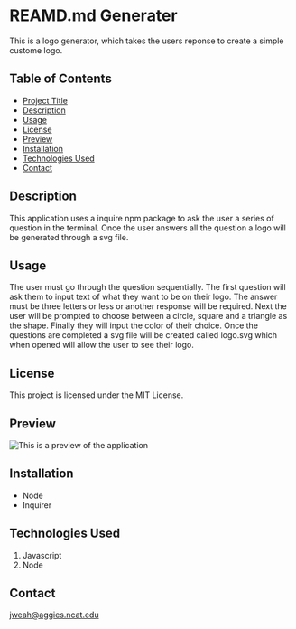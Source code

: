 # REAMD.md Generater

This is a logo generator, which takes the users reponse to create a simple custome logo.

## Table of Contents

- [Project Title](#project-title)
- [Description](#description)
- [Usage](#usage)
- [License](#license)
- [Preview](#preview)
- [Installation](#installation)
- [Technologies Used](#technologies-used)
- [Contact](#contact)

## Description

This application uses a inquire npm package to ask the user a series of question in the terminal. Once the user answers all the question a logo will be generated through a svg file.

## Usage

The user must go through the question sequentially. The first question will ask them to input text of what they want to be on their logo. The answer must be three letters or less or another response will be required. Next the user will be prompted to choose between a circle, square and a triangle as the shape. Finally they will input the color of their choice. Once the questions are completed a svg file will be created called logo.svg which when opened will allow the user to see their logo.

## License

This project is licensed under the MIT License.

## Preview

![This is a preview of the application](https://github.com/jweah2385/svg-logo-generator/assets/134350647/5781662a-2117-4e4f-9273-8fd7e1366574)


## Installation

- Node
- Inquirer

## Technologies Used

1. Javascript
2. Node

## Contact

jweah@aggies.ncat.edu
